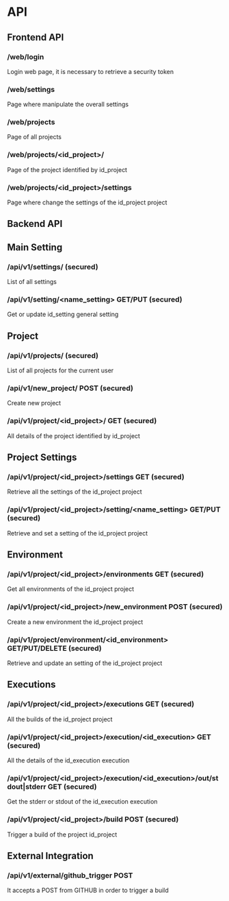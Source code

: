# API

## Frontend API

### /web/login

Login web page, it is necessary to retrieve a security token 

### /web/settings 

Page where manipulate the overall settings

### /web/projects 

Page of all projects

### /web/projects/<id_project>/ 

Page of the project identified by id_project

### /web/projects/<id_project>/settings 

Page where change the settings of the id_project project



## Backend API

## Main Setting

### /api/v1/settings/ (secured)

List of all settings

### /api/v1/setting/<name_setting> GET/PUT (secured)

Get or update id_setting general setting


## Project

### /api/v1/projects/ (secured)

List of all projects for the current user

### /api/v1/new_project/<name> POST (secured)

Create new project

### /api/v1/project/<id_project>/ GET (secured)

All details of the project identified by id_project


## Project Settings

### /api/v1/project/<id_project>/settings GET (secured)

Retrieve all the settings of the id_project project

### /api/v1/project/<id_project>/setting/<name_setting> GET/PUT (secured)

Retrieve and set a setting of the id_project project


## Environment 

### /api/v1/project/<id_project>/environments GET (secured)

Get all environments of the id_project project

### /api/v1/project/<id_project>/new_environment POST (secured)

Create a new environment the id_project project

### /api/v1/project/environment/<id_environment> GET/PUT/DELETE (secured)

Retrieve and update an setting of the id_project project


## Executions

### /api/v1/project/<id_project>/executions GET (secured)

All the builds of the id_project project

### /api/v1/project/<id_project>/execution/<id_execution> GET (secured)

All the details of the id_execution execution

### /api/v1/project/<id_project>/execution/<id_execution>/out/stdout|stderr GET (secured)

Get the stderr or stdout of the id_execution execution

### /api/v1/project/<id_project>/build POST (secured)

Trigger a build of the project id_project


## External Integration

### /api/v1/external/github_trigger POST

It accepts a POST from GITHUB in order to trigger a build
